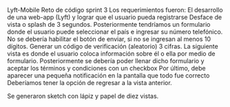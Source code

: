 Lyft-Mobile
Reto de código sprint 3
Los requerimientos fueron: El desarrollo de una web-app (Lyft) y lograr que el usuario pueda registrarse Desface de vista o splash de 3 segundos. Posteriormente tendríamos un formulario donde el usuario puede seleccionar el país e ingresar su número telefónico. No se debería habilitar el botón de enviar, si no se ingresan al menos 10 dígitos. Generar un código de verificación (aleatorio) 3 cifras. La siguiente vista es donde el usuario coloca información sobre él o ella por medio de formulario. Posteriormente se debería poder llenar dicho formulario y aceptar los términos y condiciones con un checkbox Por último, debe aparecer una pequeña notificación en la pantalla que todo fue correcto Deberíamos tener la opción de regresar a la vista anterior.


Se generaron sketch con lápiz y papel de diez vistas.
